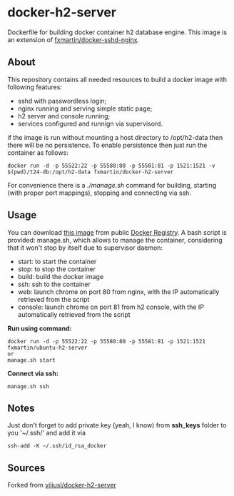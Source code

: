 # docker-h2-server
Dockerfile for building docker container h2 database engine. This image is an extension of [fxmartin/docker-sshd-nginx](https://github.com/fxmartin/docker-sshd-nginx).

## About

This repository contains all needed resources to build a docker image with following features:
* sshd with passwordless login;
* nginx running and serving simple static page;
* h2 server and console running;
* services configured and runnign via supervisord.

if the image is run without mounting a host directory to /opt/h2-data then there will be no persistence. To enable persistence then just run the container as follows:
```
docker run -d -p 55522:22 -p 55580:80 -p 55581:81 -p 1521:1521 -v $(pwd)/t24-db:/opt/h2-data fxmartin/docker-h2-server
```

For convenience there is a *./manage.sh* command for building, starting (with proper port mappings), stopping and connecting via ssh.

## Usage

You can download [this image](https://hub.docker.com/r/fxmartin/docker-h2-server/) from public [Docker Registry](https://hub.docker.com/).
A bash script is provided: manage.sh, which allows to manage the container, considering that it won't stop by itself due to supervisor daemon:
* start: to start the container
* stop: to stop the container
* build: build the docker image
* ssh: ssh to the container
* web: launch chrome on port 80 from nginx, with the IP automatically retrieved from the script
* console: launch chrome on port 81 from h2 console, with the IP automatically retrieved from the script

**Run using command:**
```
docker run -d -p 55522:22 -p 55580:80 -p 55581:81 -p 1521:1521 fxmartin/ubuntu-h2-server
or
manage.sh start
```

**Connect via ssh:**
```
manage.sh ssh
```

## Notes
Just don't forget to add private key (yeah, I know) from **ssh_keys** folder to you '~/.ssh/' and add it via
```
ssh-add -K ~/.ssh/id_rsa_docker
```

## Sources
Forked from [viliusl/docker-h2-server](https://github.com/viliusl/docker-h2-server)
